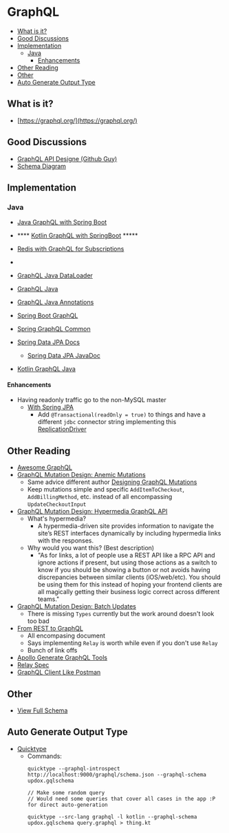 # GraphQL

<!-- TOC depthFrom:2 -->

- [What is it?](#what-is-it)
- [Good Discussions](#good-discussions)
- [Implementation](#implementation)
    - [Java](#java)
        - [Enhancements](#enhancements)
- [Other Reading](#other-reading)
- [Other](#other)
- [Auto Generate Output Type](#auto-generate-output-type)

<!-- /TOC -->

## What is it?

- [https://graphql.org/](https://graphql.org/)

## Good Discussions

- [GraphQL API Designe (Github Guy)](https://medium.com/@__xuorig__)
- [Schema Diagram](https://raw.githubusercontent.com/sogko/graphql-shorthand-notation-cheat-sheet/master/graphql-shorthand-notation-cheat-sheet.png)

## Implementation

### Java

- [Java GraphQL with Spring Boot](http://www.baeldung.com/spring-graphql)
- **** [Kotlin GraphQL with SpringBoot](https://blog.pusher.com/writing-graphql-service-using-kotlin-spring-boot/) *****
- [Redis with GraphQL for Subscriptions](https://blog.apollographql.com/graphql-subscriptions-with-redis-pub-sub-f636fc84a0c4)
- [](https://medium.com/@abody/apollo-graphql-and-kotlin-create-a-back-to-back-subscription-system-860b51389179)
- [GraphQL Java DataLoader](https://github.com/graphql-java/java-dataloader)

- [GraphQL Java](https://github.com/graphql-java/graphql-java)
- [GraphQL Java Annotations](https://github.com/graphql-java/graphql-java-annotations)
- [Spring Boot GraphQL](https://github.com/graphql-java/graphql-spring-boot)
- [Spring GraphQL Common](https://github.com/oembedler/spring-graphql-common)

- [Spring Data JPA Docs](https://docs.spring.io/spring-data/jpa/docs/current/reference/html/)
    - [Spring Data JPA JavaDoc](https://docs.spring.io/spring-data/jpa/docs/current/api/org/springframework/data/jpa/repository/JpaRepository.html)

- [Kotlin GraphQL Java](https://github.com/graphql-java/graphql-java-tools/blob/master/src/test/kotlin/com/coxautodev/graphql/tools/EndToEndSpec.kt)

#### Enhancements

- Having readonly traffic go to the non-MySQL master
    - [With Spring JPA](https://stackoverflow.com/questions/30938574/segregating-the-read-only-and-read-write-in-spring-j2ee-apps)
        - Add `@Transactional(readOnly = true)` to things and have a different `jdbc` connector string implementing this [ReplicationDriver](https://dev.mysql.com/doc/connector-j/8.0/en/connector-j-master-slave-replication-connection.html)

## Other Reading

- [Awesome GraphQL](https://github.com/chentsulin/awesome-graphql)
- [GraphQL Mutation Design: Anemic Mutations](https://medium.com/@__xuorig__/graphql-mutation-design-anemic-mutations-dd107ba70496)
    - Same advice different author [Designing GraphQL Mutations](https://blog.apollographql.com/designing-graphql-mutations-e09de826ed97)
    - Keep mutations simple and specific `AddItemToCheckout`, `AddBillingMethod`, etc. instead of all encompassing `UpdateCheckoutInput`
- [GraphQL Mutation Design: Hypermedia GraphQL API](https://medium.com/@__xuorig__/graphql-mutation-design-hypermedia-graphql-api-faf03f3a898a)
    - What's hypermedia?
        - A hypermedia-driven site provides information to navigate the site’s REST interfaces dynamically by including hypermedia links with the responses.
    - Why would you want this? (Best description)
        - "As for links, a lot of people use a REST API like a RPC API and ignore actions if present, but using those actions as a switch to know if you should be showing a button or not avoids having discrepancies between similar clients (iOS/web/etc). You should be using them for this instead of hoping your frontend clients are all magically getting their business logic correct across different teams."
- [GraphQL Mutation Design: Batch Updates](https://medium.com/@__xuorig__/graphql-mutation-design-batch-updates-ca2452f92833)
    - There is missing `Types` currently but the work around doesn't look too bad
- [From REST to GraphQL](https://0x2a.sh/from-rest-to-graphql-b4e95e94c26b)
    - All encompasing document
    - Says implementing `Relay` is worth while even if you don't use `Relay`
    - Bunch of link offs
- [Apollo Generate GraphQL Tools](https://www.apollographql.com/docs/graphql-tools/generate-schema.html)
- [Relay Spec](https://facebook.github.io/relay/docs/en/graphql-server-specification.html)
- [GraphQL Client Like Postman](https://github.com/skevy/graphiql-app)

## Other

- [View Full Schema](http://localhost:9000/graphql/schema.json)

## Auto Generate Output Type

- [Quicktype](https://blog.quicktype.io/graphql-with-quicktype/)
    - Commands:
        ```
        quicktype --graphql-introspect http://localhost:9000/graphql/schema.json --graphql-schema updox.gqlschema

        // Make some random query
        // Would need some queries that cover all cases in the app :P for direct auto-generation

        quicktype --src-lang graphql -l kotlin --graphql-schema updox.gqlschema query.graphql > thing.kt
        ```
